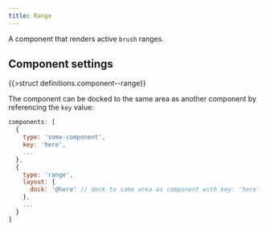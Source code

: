 ```yaml
---
title: Range
---
```


A component that renders active `brush` ranges.

## Component settings

{{>struct definitions.component--range}}

The component can be docked to the same area as another component by referencing the `key` value:

```js
components: [
  {
    type: 'some-component',
    key: 'here',
    ...
  },
  {
    type: 'range',
    layout: {
      dock: '@here' // dock to same area as component with key: 'here'
    },
    ...
  }
]
```
